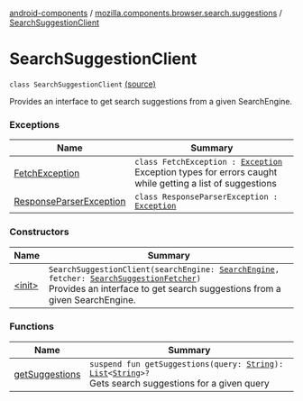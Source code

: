 [android-components](../../index.md) / [mozilla.components.browser.search.suggestions](../index.md) / [SearchSuggestionClient](./index.md)

# SearchSuggestionClient

`class SearchSuggestionClient` [(source)](https://github.com/mozilla-mobile/android-components/blob/master/components/browser/search/src/main/java/mozilla/components/browser/search/suggestions/SearchSuggestionClient.kt#L19)

Provides an interface to get search suggestions from a given SearchEngine.

### Exceptions

| Name | Summary |
|---|---|
| [FetchException](-fetch-exception/index.md) | `class FetchException : `[`Exception`](https://kotlinlang.org/api/latest/jvm/stdlib/kotlin/-exception/index.html)<br>Exception types for errors caught while getting a list of suggestions |
| [ResponseParserException](-response-parser-exception/index.md) | `class ResponseParserException : `[`Exception`](https://kotlinlang.org/api/latest/jvm/stdlib/kotlin/-exception/index.html) |

### Constructors

| Name | Summary |
|---|---|
| [&lt;init&gt;](-init-.md) | `SearchSuggestionClient(searchEngine: `[`SearchEngine`](../../mozilla.components.browser.search/-search-engine/index.md)`, fetcher: `[`SearchSuggestionFetcher`](../-search-suggestion-fetcher.md)`)`<br>Provides an interface to get search suggestions from a given SearchEngine. |

### Functions

| Name | Summary |
|---|---|
| [getSuggestions](get-suggestions.md) | `suspend fun getSuggestions(query: `[`String`](https://kotlinlang.org/api/latest/jvm/stdlib/kotlin/-string/index.html)`): `[`List`](https://kotlinlang.org/api/latest/jvm/stdlib/kotlin.collections/-list/index.html)`<`[`String`](https://kotlinlang.org/api/latest/jvm/stdlib/kotlin/-string/index.html)`>?`<br>Gets search suggestions for a given query |
